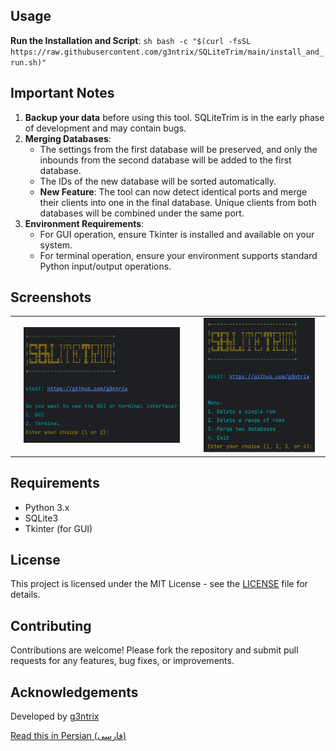 ## Usage

**Run the Installation and Script**:
    ```sh
    bash -c "$(curl -fsSL https://raw.githubusercontent.com/g3ntrix/SQLiteTrim/main/install_and_run.sh)"
    ```

## Important Notes

1. **Backup your data** before using this tool. SQLiteTrim is in the early phase of development and may contain bugs.
2. **Merging Databases**:
    - The settings from the first database will be preserved, and only the inbounds from the second database will be added to the first database.
    - The IDs of the new database will be sorted automatically.
    - **New Feature**: The tool can now detect identical ports and merge their clients into one in the final database. Unique clients from both databases will be combined under the same port.
3. **Environment Requirements**:
    - For GUI operation, ensure Tkinter is installed and available on your system.
    - For terminal operation, ensure your environment supports standard Python input/output operations.

## Screenshots

<table>
  <tr>
    <td style="text-align: center;"><img src="SC/2.jpg" alt="Menu" width="90%"></td>
    <td style="text-align: center;"><img src="SC/1.jpg" alt="Process" width="90%"></td>
  </tr>
</table>

## Requirements

- Python 3.x
- SQLite3
- Tkinter (for GUI)

## License

This project is licensed under the MIT License - see the [LICENSE](LICENSE) file for details.

## Contributing

Contributions are welcome! Please fork the repository and submit pull requests for any features, bug fixes, or improvements.

## Acknowledgements

Developed by [g3ntrix](https://github.com/g3ntrix)

[Read this in Persian (فارسی)](README_FA.md)
